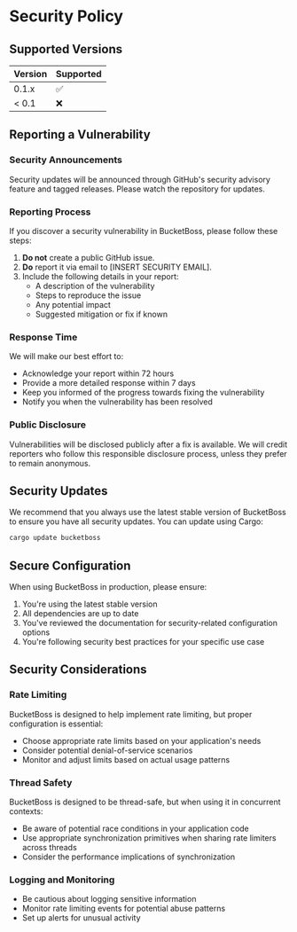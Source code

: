 # Security Policy

## Supported Versions

| Version | Supported          |
| ------- | ------------------ |
| 0.1.x   | :white_check_mark: |
| < 0.1   | :x:                |

## Reporting a Vulnerability

### Security Announcements

Security updates will be announced through GitHub's security advisory feature and tagged releases. Please watch the repository for updates.

### Reporting Process

If you discover a security vulnerability in BucketBoss, please follow these steps:

1. **Do not** create a public GitHub issue.
2. **Do** report it via email to [INSERT SECURITY EMAIL].
3. Include the following details in your report:
   - A description of the vulnerability
   - Steps to reproduce the issue
   - Any potential impact
   - Suggested mitigation or fix if known

### Response Time

We will make our best effort to:
- Acknowledge your report within 72 hours
- Provide a more detailed response within 7 days
- Keep you informed of the progress towards fixing the vulnerability
- Notify you when the vulnerability has been resolved

### Public Disclosure

Vulnerabilities will be disclosed publicly after a fix is available. We will credit reporters who follow this responsible disclosure process, unless they prefer to remain anonymous.

## Security Updates

We recommend that you always use the latest stable version of BucketBoss to ensure you have all security updates. You can update using Cargo:

```bash
cargo update bucketboss
```

## Secure Configuration

When using BucketBoss in production, please ensure:

1. You're using the latest stable version
2. All dependencies are up to date
3. You've reviewed the documentation for security-related configuration options
4. You're following security best practices for your specific use case

## Security Considerations

### Rate Limiting

BucketBoss is designed to help implement rate limiting, but proper configuration is essential:
- Choose appropriate rate limits based on your application's needs
- Consider potential denial-of-service scenarios
- Monitor and adjust limits based on actual usage patterns

### Thread Safety

BucketBoss is designed to be thread-safe, but when using it in concurrent contexts:
- Be aware of potential race conditions in your application code
- Use appropriate synchronization primitives when sharing rate limiters across threads
- Consider the performance implications of synchronization

### Logging and Monitoring

- Be cautious about logging sensitive information
- Monitor rate limiting events for potential abuse patterns
- Set up alerts for unusual activity

